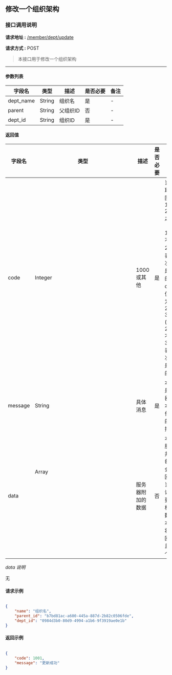 ## 修改一个组织架构

### 接口调用说明

__请求地址 :__ [/member/dept/update](#)

__请求方式 :__ POST

> 本接口用于修改一个组织架构

--------------------------------------

#### 参数列表

|字段名|类型|描述|是否必要|备注|
|-|-|-|-|-|
|dept_name|String|组织名|是|-|
|parent|String|父组织ID|否|-|
|dept_id|String|组织ID|是|-|

#### 返回值

|字段名|类型|描述|是否必要|备注|
|-|-|-|-|-|
|code|Integer|1000 或其他|是|当code取值范围为 1000 - 2000 之间时（包含1000, 不包含2000）表示此次操作是成功的。当code取值范围为 2000 - 3000 (包含2000, 不包含3000)表示此次操作是失败的|
|message|String|具体消息|是|本字段是服务器对于本次操作结果的消息描述|
|data|Array<Object>|服务器附加的数据|否|本字段服务器并不是每次都会返回，大当每次请求需要返回相应的数据时本字段将会返回，并且是一个数组|

_data 说明_

无


#### 请求示例

```json

{
	"name": "组织名",
	"parent_id": "b7bd81ac-a600-445a-887d-2b82c0506fde",
	"dept_id": "0984d3b0-80d9-4994-a1b6-9f3919ae0e1b"
}

```

#### 返回示例

```json

{
    "code": 1001,
    "message": "更新成功"
}

```